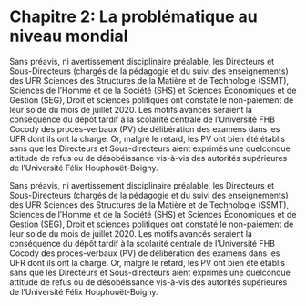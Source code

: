 # Chapitre 2: La problématique au niveau mondial

  
		

Sans préavis, ni avertissement disciplinaire préalable, les Directeurs et Sous-Directeurs \(chargés de la pédagogie et du suivi des enseignements\) des UFR Sciences des Structures de la Matière et de Technologie \(SSMT\), Sciences de l’Homme et de la Société \(SHS\) et Sciences Économiques et de Gestion \(SEG\), Droit et sciences politiques ont constaté le non-paiement de leur solde du mois de juillet 2020. Les motifs avancés seraient la conséquence du dépôt tardif à la scolarité centrale de l’Université FHB Cocody des procès-verbaux \(PV\) de délibération des examens dans les UFR dont ils ont la charge. Or, malgré le retard, les PV ont bien été établis sans que les Directeurs et Sous-directeurs aient exprimés une quelconque attitude de refus ou de désobéissance vis-à-vis des autorités supérieures de l’Université Félix Houphouët-Boigny.  
		

Sans préavis, ni avertissement disciplinaire préalable, les Directeurs et Sous-Directeurs \(chargés de la pédagogie et du suivi des enseignements\) des UFR Sciences des Structures de la Matière et de Technologie \(SSMT\), Sciences de l’Homme et de la Société \(SHS\) et Sciences Économiques et de Gestion \(SEG\), Droit et sciences politiques ont constaté le non-paiement de leur solde du mois de juillet 2020. Les motifs avancés seraient la conséquence du dépôt tardif à la scolarité centrale de l’Université FHB Cocody des procès-verbaux \(PV\) de délibération des examens dans les UFR dont ils ont la charge. Or, malgré le retard, les PV ont bien été établis sans que les Directeurs et Sous-directeurs aient exprimés une quelconque attitude de refus ou de désobéissance vis-à-vis des autorités supérieures de l’Université Félix Houphouët-Boigny.

